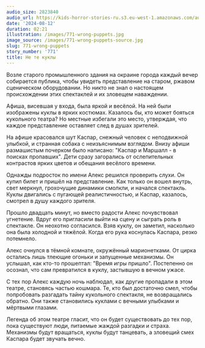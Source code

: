 ```yaml
---
audio_size: 2823840
audio_url: https://kids-horror-stories-ru.s3.eu-west-1.amazonaws.com/audio/771-wrong-puppets.mp3
date: '2024-08-12'
duration: 02:21
illustration: /images/771-wrong-puppets.jpg
image_source: /images/771-wrong-puppets-source.jpg
slug: 771-wrong-puppets
story_number: '771'
title: Не те куклы
---
```


Возле старого промышленного здания на окраине города каждый вечер собирается публика, чтобы увидеть представление на старом, ржавом сценическом оборудовании. Но никто не знал о настоящем происхождении этих спектаклей и их зловещем наваждении.

Афиша, висевшая у входа, была яркой и весёлой. На ней были изображены куклы в ярких костюмах. Казалось бы, кто может бояться кукольного театра? Но местные избегали это место, утверждая, что каждое представление оставляет след в душах зрителей.

На афише красовался шут Каспар, снежный человек с неподвижной улыбкой, и странная собака с неизъяснимым взглядом. Внизу афиши размашистым почерком было написано: "Каспар и Маршалл - в поисках пропавших". Дети сразу загорались от ослепительных контрастов ярких цветов и обещания весёлого времени.

Однажды подросток по имени Алекс решился проверить слухи. Он купил билет и пришёл на представление. Как только он вошел внутрь, свет меркнул, грохочущие динамики смолкли, и начался спектакль. Куклы двигались с пугающей реалистичностью, и Каспар, казалось, смотрел в душу каждого зрителя.

Прошло двадцать минут, но вместо радости Алекс почувствовал угнетение. Вдруг его пригласили выйти на сцену и сыграть роль в спектакле. Он неохотно согласился. Взяв куклу, он заметил, насколько она была холодной и тяжёлой. Когда его рука коснулась Каспара, резко потемнело.

Алекс очнулся в тёмной комнате, окружённый марионетками. От цирка остались лишь тлеющие огоньки и запущенные механизмы. Он услышал, как кто-то прошептал: "Время игры пришло". Постепенно он осознал, что сам превратился в куклу, застывшую в вечном ужасе.

С тех пор Алекс каждую ночь наблюдал, как другие пропадали в этом театре, становясь частью кошмара. Те, кто был достаточно смел, чтобы попробовать разгадать тайну кукольного спектакля, не возвращались обратно. Они также становились куклами с вечными улыбками и мёртвыми глазами.

Легенда об этом театре гласит, что он будет существовать до тех пор, пока существуют люди, питаемые жаждой разгадки и страха. Механизмы будут вращаться, куклы будут танцевать, а зловещий смех Каспара будет звучать вечно.